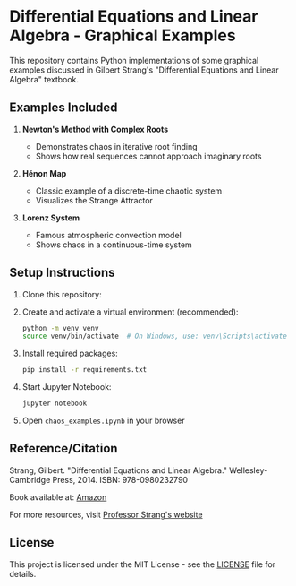 # Differential Equations and Linear Algebra - Graphical Examples

This repository contains Python implementations of some graphical examples discussed in Gilbert Strang's "Differential Equations and Linear Algebra" textbook. 

## Examples Included

1. **Newton's Method with Complex Roots**
   - Demonstrates chaos in iterative root finding
   - Shows how real sequences cannot approach imaginary roots

2. **Hénon Map**
   - Classic example of a discrete-time chaotic system
   - Visualizes the Strange Attractor

3. **Lorenz System**
   - Famous atmospheric convection model
   - Shows chaos in a continuous-time system

## Setup Instructions

1. Clone this repository:

2. Create and activate a virtual environment (recommended):
   ```bash
   python -m venv venv
   source venv/bin/activate  # On Windows, use: venv\Scripts\activate
   ```

3. Install required packages:
   ```bash
   pip install -r requirements.txt
   ```

4. Start Jupyter Notebook:
   ```bash
   jupyter notebook
   ```

5. Open `chaos_examples.ipynb` in your browser

## Reference/Citation

Strang, Gilbert. "Differential Equations and Linear Algebra." Wellesley-Cambridge Press, 2014.
ISBN: 978-0980232790

Book available at: [Amazon](https://www.amazon.com/Differential-Equations-Linear-Algebra-Gilbert/dp/0980232791)

For more resources, visit [Professor Strang's website](https://math.mit.edu/~gs/)

## License

This project is licensed under the MIT License - see the [LICENSE](LICENSE) file for details. 